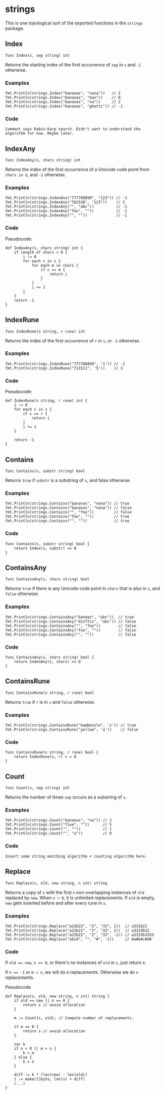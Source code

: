 # strings

This is one topological sort of the exported functions in the `strings` package.

## Index

    func Index(s, sep string) int

Returns the starting index of the first occurrence of `sep` in `s` and `-1` otherwise.

### Examples

    fmt.Println(strings.Index("bananas", "nana"))   // 2
    fmt.Println(strings.Index("bananas", "ban"))    // 0
    fmt.Println(strings.Index("bananas", "na"))     // 2
    fmt.Println(strings.Index("bananas", "ghetti")) // -1

### Code

    Comment says Rabin-Karp search. Didn't want to understand the algorithm for now. Maybe later.


## IndexAny

    func IndexAny(s, chars string) int

Returns the index of the first occurrence of a Unicode code point from `chars in `s, and `-1` otherwise.

### Examples

    fmt.Println(strings.IndexAny("777788899", "123")) // -1
    fmt.Println(strings.IndexAny("761538", "123"))    // 2
    fmt.Println(strings.IndexAny("", "abc"))          // -1
    fmt.Println(strings.IndexAny("foo", ""))          // -1
    fmt.Println(strings.IndexAny("", ""))             // -1

### Code

Pseudocode:

    def IndexAny(s, chars string) int {
        if length of chars > 0 {
            i := 0
            for each c in s {
                for each m in chars {
                    if c == m {
                        return i
                    }
                }
                i += 1
            }
        }
        return -1
    }


## IndexRune

    func IndexRune(s string, r rune) int

Returns the index of the first occurrence of `r` in `s`, or `-1` otherwise.

### Examples

    fmt.Println(strings.IndexRune("777788899", '1')) // -1
    fmt.Println(strings.IndexRune("711511", '5'))    // 3

### Code

Pseudocode:

    def IndexRune(s string, r rune) int {
        i := 0
        for each c in s {
            if c == r {
                return i
            }
            i += 1
        }

        return -1
    }




## Contains

    func Contains(s, substr string) bool

Returns `true` if `substr` is a substring of `s`, and false otherwise.

### Examples

    fmt.Println(strings.Contains("bananas", "nana")) // true
    fmt.Println(strings.Contains("bananas", "nona")) // false
    fmt.Println(strings.Contains("", "foo"))         // false
    fmt.Println(strings.Contains("foo", ""))         // true
    fmt.Println(strings.Contains("", ""))            // true


### Code

    func Contains(s, substr string) bool {
        return Index(s, substr) >= 0
    }


## ContainsAny

    func ContainsAny(s, chars string) bool

Returns `true` if there is any Unicode code point in `chars` that is also in `s`, and `false` otherwise.

### Examples

	fmt.Println(strings.ContainsAny("batman", "abc"))  // true
	fmt.Println(strings.ContainsAny("dzzffzz", "abc")) // false
	fmt.Println(strings.ContainsAny("", "foo"))        // false
	fmt.Println(strings.ContainsAny("foo", ""))        // false
	fmt.Println(strings.ContainsAny("", ""))           // false


### Code

    func ContainsAny(s, chars string) bool {
        return IndexAny(s, chars) >= 0
    }


## ContainsRune

    func ContainsRune(s string, r rune) bool

Returns `true` if `r` is in `s` and `false` otherwise.

### Examples

	fmt.Println(strings.ContainsRune("bamboozle", 'z')) // true
	fmt.Println(strings.ContainsRune("yellow", 'a'))    // false


### Code

    func ContainsRune(s string, r rune) bool {
        return IndexRune(s, r) > = 0
    }





## Count

    func Count(s, sep string) int

Returns the number of times `sep` occurs as a substring of `s`. 

### Examples

	fmt.Println(strings.Count("bananas", "na")) // 2
	fmt.Println(strings.Count("five", ""))      // 5
	fmt.Println(strings.Count("", ""))          // 1
	fmt.Println(strings.Count("", "a"))         // 0


### Code

    Insert some string matching algorithm + counting algorithm here.




## Replace

    func Replace(s, old, new string, n int) string

Returns a copy of `s` with the first `n` non-overlapping instances of `old` replaced by `new`. When `n < 0`, it is unlimited replacements. If `old` is empty, `new` gets inserted before and after every rune in `s`.

### Examples

	fmt.Println(strings.Replace("a22b22", "2", "33", 1))  // a332b22
	fmt.Println(strings.Replace("a22b22", "2", "33", 2))  // a3333b22
	fmt.Println(strings.Replace("a22b22", "2", "33", -1)) // a3333b3333
    fmt.Println(strings.Replace("abcd", "", "#", -1))     // #a#b#c#d#


### Code

If `old == new`, `n == 0`, or there's no instances of `old` in `s`, just return s.

If `n == -1` or `m < n`, we will do `m` replacements. Otherwise we do `n` replacements.

Pseudocode

    def Replace(s, old, new string, n int) string {
        if old == new || n == 0 {
            return s // avoid allocation
        }

        m := Count(s, old); // Compute number of replacements.

        if m == 0 {
            return s // avoid allocation
        }

        var k
        if n < 0 || m < n {
            k = m
        } else {
            k = n
        }

        diff := k * (len(new) - len(old))
        t := make([]byte, len(s) + diff)
        (...)
    }
